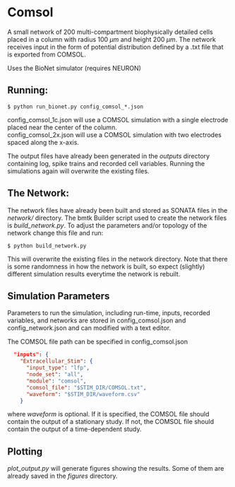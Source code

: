 # Comsol

A small network of 200 multi-compartment biophysically detailed cells placed in a column with radius 100 $\mu m$ and height 200 $\mu m$. 
The network receives input in the form of potential distribution defined by a .txt file that is exported from COMSOL. 

Uses the BioNet simulator (requires NEURON)

## Running:

```
$ python run_bionet.py config_comsol_*.json
```
config_comsol_1c.json will use a COMSOL simulation with a single electrode placed near the center of the column.
<br> config_comsol_2x.json will use a COMSOL simulation with two electrodes spaced along the x-axis.

The output files have already been generated in the *outputs* directory containing log, spike trains and recorded cell variables. Running the simulations again will overwrite the existing files.

## The Network:
The network files have already been built and stored as SONATA files in the *network/* directory. The bmtk Builder
script used to create the network files is *build_network.py*. To adjust the parameters and/or topology of the network
change this file and run:
```
$ python build_network.py
```
This will overwrite the existing files in the network directory. Note that there is some randomness in how the network
is built, so expect (slightly) different simulation results everytime the network is rebuilt.

## Simulation Parameters
Parameters to run the simulation, including run-time, inputs, recorded variables, and networks are stored in config_comsol.json and config_network.json and can modified with a text editor.

The COMSOL file path can be specified in config_comsol.json

```json
  "inputs": {
    "Extracellular_Stim": {
      "input_type": "lfp",
      "node_set": "all",
      "module": "comsol",
      "comsol_file": "$STIM_DIR/COMSOL.txt",
      "waveform": "$STIM_DIR/waveform.csv"
    }
```
where *waveform* is optional. If it is specified, the COMSOL file should contain the output of a stationary study. If not, the COMSOL file should contain the output of a time-dependent study.

## Plotting

*plot_output.py* will generate figures showing the results. Some of them are already saved in the *figures* directory.
